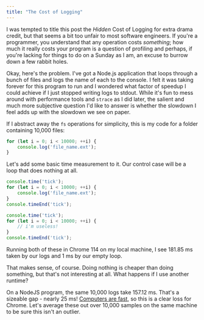 ```yaml
---
title: "The Cost of Logging"
---
```


I was tempted to title this post the _Hidden_ Cost of Logging for extra drama credit, but that seems a bit too unfair to most software engineers. If you're a programmer, you understand that any operation costs _something_; how much it really costs your program is a question of profiling and perhaps, if you're lacking for things to do on a Sunday as I am, an excuse to burrow down a few rabbit holes. 

Okay, here's the problem. I've got a Node.js application that loops through a bunch of files and logs the name of each to the console. I felt it was taking forever for this program to run and I wondered what factor of speedup I could achieve if I just stopped writing logs to stdout. While it's fun to mess around with performance tools and `strace` as I did later, the salient and much more subjective question I'd like to answer is whether the slowdown I feel adds up with the slowdown we see on paper. 

If I abstract away the `fs` operations for simplicity, this is my code for a folder containing 10,000 files:

```js
for (let i = 0; i < 10000; ++i) {
    console.log('file_name.ext');
}
```

Let's add some basic time measurement to it. Our control case will be a loop that does nothing at all. 

```js
console.time('tick');
for (let i = 0; i < 10000; ++i) {
    console.log('file_name.ext');
}
console.timeEnd('tick');

console.time('tick');
for (let i = 0; i < 10000; ++i) {
    // i'm useless!
}
console.timeEnd('tick');
```

Running both of these in Chrome 114 on my local machine, I see 181.85 ms taken by our logs and 1 ms by our empty loop. 

That makes sense, of course. Doing nothing is cheaper than doing something, but that's not interesting at all. What happens if I use another runtime?

On a NodeJS program, the same 10,000 logs take 157.12 ms. That's a sizeable gap - nearly 25 ms! [Computers are fast](https://jvns.ca/blog/2014/05/12/computers-are-fast/), so this is a clear loss for Chrome. Let's average these out over 10,000 samples on the same machine to be sure this isn't an outlier. 

